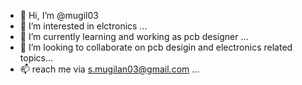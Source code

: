 - 👋 Hi, I’m @mugil03
- 👀 I’m interested in elctronics ...
- 🌱 I’m currently learning and working as pcb designer ...
- 💞️ I’m looking to collaborate on pcb desigin and electronics related topics...
- 📫  reach me via s.mugilan03@gmail.com ...

<!---
mugil03/mugil03 is a ✨ special ✨ repository because its `README.md` (this file) appears on your GitHub profile.
You can click the Preview link to take a look at your changes.
--->
